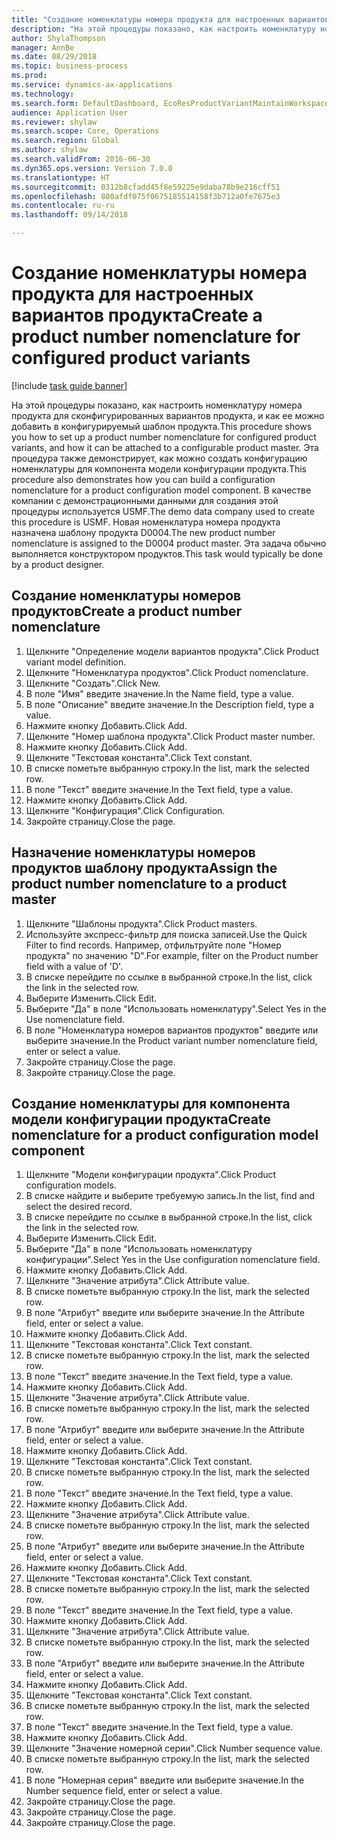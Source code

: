 ```yaml
--- 
title: "Создание номенклатуры номера продукта для настроенных вариантов продукта"
description: "На этой процедуры показано, как настроить номенклатуру номера продукта для сконфигурированных вариантов продукта, и как ее можно добавить в конфигурируемый шаблон продукта."
author: ShylaThompson
manager: AnnBe
ms.date: 08/29/2018
ms.topic: business-process
ms.prod: 
ms.service: dynamics-ax-applications
ms.technology: 
ms.search.form: DefaultDashboard, EcoResProductVariantMaintainWorkspace, EcoResNomenclature, EcoResProductListPage, EcoResProductDetails, PCProductConfigurationModelListPage, PCProductConfigurationModelDetails
audience: Application User
ms.reviewer: shylaw
ms.search.scope: Core, Operations
ms.search.region: Global
ms.author: shylaw
ms.search.validFrom: 2016-06-30
ms.dyn365.ops.version: Version 7.0.0
ms.translationtype: HT
ms.sourcegitcommit: 0312b8cfadd45f8e59225e9daba78b9e216cff51
ms.openlocfilehash: 800afdf075f0675185514158f3b712a0fe7675e3
ms.contentlocale: ru-ru
ms.lasthandoff: 09/14/2018

---
```

# <a name="create-a-product-number-nomenclature-for-configured-product-variants"></a><span data-ttu-id="4eb17-103">Создание номенклатуры номера продукта для настроенных вариантов продукта</span><span class="sxs-lookup"><span data-stu-id="4eb17-103">Create a product number nomenclature for configured product variants</span></span>

[!include [task guide banner](../../includes/task-guide-banner.md)]

<span data-ttu-id="4eb17-104">На этой процедуры показано, как настроить номенклатуру номера продукта для сконфигурированных вариантов продукта, и как ее можно добавить в конфигурируемый шаблон продукта.</span><span class="sxs-lookup"><span data-stu-id="4eb17-104">This procedure shows you how to set up a product number nomenclature for configured product variants, and how it can be attached to a configurable product master.</span></span> <span data-ttu-id="4eb17-105">Эта процедура также демонстрирует, как можно создать конфигурацию номенклатуры для компонента модели конфигурации продукта.</span><span class="sxs-lookup"><span data-stu-id="4eb17-105">This procedure also demonstrates how you can build a configuration nomenclature for a product configuration model component.</span></span> <span data-ttu-id="4eb17-106">В качестве компании с демонстрационными данными для создания этой процедуры используется USMF.</span><span class="sxs-lookup"><span data-stu-id="4eb17-106">The demo data company used to create this procedure is USMF.</span></span> <span data-ttu-id="4eb17-107">Новая номенклатура номера продукта назначена шаблону продукта D0004.</span><span class="sxs-lookup"><span data-stu-id="4eb17-107">The new product number nomenclature is assigned to the D0004 product master.</span></span> <span data-ttu-id="4eb17-108">Эта задача обычно выполняется конструктором продуктов.</span><span class="sxs-lookup"><span data-stu-id="4eb17-108">This task would typically be done by a product designer.</span></span>


## <a name="create-a-product-number-nomenclature"></a><span data-ttu-id="4eb17-109">Создание номенклатуры номеров продуктов</span><span class="sxs-lookup"><span data-stu-id="4eb17-109">Create a product number nomenclature</span></span>
1. <span data-ttu-id="4eb17-110">Щелкните "Определение модели вариантов продукта".</span><span class="sxs-lookup"><span data-stu-id="4eb17-110">Click Product variant model definition.</span></span>
2. <span data-ttu-id="4eb17-111">Щелкните "Номенклатура продуктов".</span><span class="sxs-lookup"><span data-stu-id="4eb17-111">Click Product nomenclature.</span></span>
3. <span data-ttu-id="4eb17-112">Щелкните "Создать".</span><span class="sxs-lookup"><span data-stu-id="4eb17-112">Click New.</span></span>
4. <span data-ttu-id="4eb17-113">В поле "Имя" введите значение.</span><span class="sxs-lookup"><span data-stu-id="4eb17-113">In the Name field, type a value.</span></span>
5. <span data-ttu-id="4eb17-114">В поле "Описание" введите значение.</span><span class="sxs-lookup"><span data-stu-id="4eb17-114">In the Description field, type a value.</span></span>
6. <span data-ttu-id="4eb17-115">Нажмите кнопку Добавить.</span><span class="sxs-lookup"><span data-stu-id="4eb17-115">Click Add.</span></span>
7. <span data-ttu-id="4eb17-116">Щелкните "Номер шаблона продукта".</span><span class="sxs-lookup"><span data-stu-id="4eb17-116">Click Product master number.</span></span>
8. <span data-ttu-id="4eb17-117">Нажмите кнопку Добавить.</span><span class="sxs-lookup"><span data-stu-id="4eb17-117">Click Add.</span></span>
9. <span data-ttu-id="4eb17-118">Щелкните "Текстовая константа".</span><span class="sxs-lookup"><span data-stu-id="4eb17-118">Click Text constant.</span></span>
10. <span data-ttu-id="4eb17-119">В списке пометьте выбранную строку.</span><span class="sxs-lookup"><span data-stu-id="4eb17-119">In the list, mark the selected row.</span></span>
11. <span data-ttu-id="4eb17-120">В поле "Текст" введите значение.</span><span class="sxs-lookup"><span data-stu-id="4eb17-120">In the Text field, type a value.</span></span>
12. <span data-ttu-id="4eb17-121">Нажмите кнопку Добавить.</span><span class="sxs-lookup"><span data-stu-id="4eb17-121">Click Add.</span></span>
13. <span data-ttu-id="4eb17-122">Щелкните "Конфигурация".</span><span class="sxs-lookup"><span data-stu-id="4eb17-122">Click Configuration.</span></span>
14. <span data-ttu-id="4eb17-123">Закройте страницу.</span><span class="sxs-lookup"><span data-stu-id="4eb17-123">Close the page.</span></span>

## <a name="assign-the-product-number-nomenclature-to-a-product-master"></a><span data-ttu-id="4eb17-124">Назначение номенклатуры номеров продуктов шаблону продукта</span><span class="sxs-lookup"><span data-stu-id="4eb17-124">Assign the product number nomenclature to a product master</span></span>
1. <span data-ttu-id="4eb17-125">Щелкните "Шаблоны продукта".</span><span class="sxs-lookup"><span data-stu-id="4eb17-125">Click Product masters.</span></span>
2. <span data-ttu-id="4eb17-126">Используйте экспресс-фильтр для поиска записей.</span><span class="sxs-lookup"><span data-stu-id="4eb17-126">Use the Quick Filter to find records.</span></span> <span data-ttu-id="4eb17-127">Например, отфильтруйте поле "Номер продукта" по значению "D".</span><span class="sxs-lookup"><span data-stu-id="4eb17-127">For example, filter on the Product number field with a value of 'D'.</span></span>
3. <span data-ttu-id="4eb17-128">В списке перейдите по ссылке в выбранной строке.</span><span class="sxs-lookup"><span data-stu-id="4eb17-128">In the list, click the link in the selected row.</span></span>
4. <span data-ttu-id="4eb17-129">Выберите Изменить.</span><span class="sxs-lookup"><span data-stu-id="4eb17-129">Click Edit.</span></span>
5. <span data-ttu-id="4eb17-130">Выберите "Да" в поле "Использовать номенклатуру".</span><span class="sxs-lookup"><span data-stu-id="4eb17-130">Select Yes in the Use nomenclature field.</span></span>
6. <span data-ttu-id="4eb17-131">В поле "Номенклатура номеров вариантов продуктов" введите или выберите значение.</span><span class="sxs-lookup"><span data-stu-id="4eb17-131">In the Product variant number nomenclature field, enter or select a value.</span></span>
7. <span data-ttu-id="4eb17-132">Закройте страницу.</span><span class="sxs-lookup"><span data-stu-id="4eb17-132">Close the page.</span></span>
8. <span data-ttu-id="4eb17-133">Закройте страницу.</span><span class="sxs-lookup"><span data-stu-id="4eb17-133">Close the page.</span></span>

## <a name="create-nomenclature-for-a-product-configuration-model-component"></a><span data-ttu-id="4eb17-134">Создание номенклатуры для компонента модели конфигурации продукта</span><span class="sxs-lookup"><span data-stu-id="4eb17-134">Create nomenclature for a product configuration model component</span></span>
1. <span data-ttu-id="4eb17-135">Щелкните "Модели конфигурации продукта".</span><span class="sxs-lookup"><span data-stu-id="4eb17-135">Click Product configuration models.</span></span>
2. <span data-ttu-id="4eb17-136">В списке найдите и выберите требуемую запись.</span><span class="sxs-lookup"><span data-stu-id="4eb17-136">In the list, find and select the desired record.</span></span>
3. <span data-ttu-id="4eb17-137">В списке перейдите по ссылке в выбранной строке.</span><span class="sxs-lookup"><span data-stu-id="4eb17-137">In the list, click the link in the selected row.</span></span>
4. <span data-ttu-id="4eb17-138">Выберите Изменить.</span><span class="sxs-lookup"><span data-stu-id="4eb17-138">Click Edit.</span></span>
5. <span data-ttu-id="4eb17-139">Выберите "Да" в поле "Использовать номенклатуру конфигурации".</span><span class="sxs-lookup"><span data-stu-id="4eb17-139">Select Yes in the Use configuration nomenclature field.</span></span>
6. <span data-ttu-id="4eb17-140">Нажмите кнопку Добавить.</span><span class="sxs-lookup"><span data-stu-id="4eb17-140">Click Add.</span></span>
7. <span data-ttu-id="4eb17-141">Щелкните "Значение атрибута".</span><span class="sxs-lookup"><span data-stu-id="4eb17-141">Click Attribute value.</span></span>
8. <span data-ttu-id="4eb17-142">В списке пометьте выбранную строку.</span><span class="sxs-lookup"><span data-stu-id="4eb17-142">In the list, mark the selected row.</span></span>
9. <span data-ttu-id="4eb17-143">В поле "Атрибут" введите или выберите значение.</span><span class="sxs-lookup"><span data-stu-id="4eb17-143">In the Attribute field, enter or select a value.</span></span>
10. <span data-ttu-id="4eb17-144">Нажмите кнопку Добавить.</span><span class="sxs-lookup"><span data-stu-id="4eb17-144">Click Add.</span></span>
11. <span data-ttu-id="4eb17-145">Щелкните "Текстовая константа".</span><span class="sxs-lookup"><span data-stu-id="4eb17-145">Click Text constant.</span></span>
12. <span data-ttu-id="4eb17-146">В списке пометьте выбранную строку.</span><span class="sxs-lookup"><span data-stu-id="4eb17-146">In the list, mark the selected row.</span></span>
13. <span data-ttu-id="4eb17-147">В поле "Текст" введите значение.</span><span class="sxs-lookup"><span data-stu-id="4eb17-147">In the Text field, type a value.</span></span>
14. <span data-ttu-id="4eb17-148">Нажмите кнопку Добавить.</span><span class="sxs-lookup"><span data-stu-id="4eb17-148">Click Add.</span></span>
15. <span data-ttu-id="4eb17-149">Щелкните "Значение атрибута".</span><span class="sxs-lookup"><span data-stu-id="4eb17-149">Click Attribute value.</span></span>
16. <span data-ttu-id="4eb17-150">В списке пометьте выбранную строку.</span><span class="sxs-lookup"><span data-stu-id="4eb17-150">In the list, mark the selected row.</span></span>
17. <span data-ttu-id="4eb17-151">В поле "Атрибут" введите или выберите значение.</span><span class="sxs-lookup"><span data-stu-id="4eb17-151">In the Attribute field, enter or select a value.</span></span>
18. <span data-ttu-id="4eb17-152">Нажмите кнопку Добавить.</span><span class="sxs-lookup"><span data-stu-id="4eb17-152">Click Add.</span></span>
19. <span data-ttu-id="4eb17-153">Щелкните "Текстовая константа".</span><span class="sxs-lookup"><span data-stu-id="4eb17-153">Click Text constant.</span></span>
20. <span data-ttu-id="4eb17-154">В списке пометьте выбранную строку.</span><span class="sxs-lookup"><span data-stu-id="4eb17-154">In the list, mark the selected row.</span></span>
21. <span data-ttu-id="4eb17-155">В поле "Текст" введите значение.</span><span class="sxs-lookup"><span data-stu-id="4eb17-155">In the Text field, type a value.</span></span>
22. <span data-ttu-id="4eb17-156">Нажмите кнопку Добавить.</span><span class="sxs-lookup"><span data-stu-id="4eb17-156">Click Add.</span></span>
23. <span data-ttu-id="4eb17-157">Щелкните "Значение атрибута".</span><span class="sxs-lookup"><span data-stu-id="4eb17-157">Click Attribute value.</span></span>
24. <span data-ttu-id="4eb17-158">В списке пометьте выбранную строку.</span><span class="sxs-lookup"><span data-stu-id="4eb17-158">In the list, mark the selected row.</span></span>
25. <span data-ttu-id="4eb17-159">В поле "Атрибут" введите или выберите значение.</span><span class="sxs-lookup"><span data-stu-id="4eb17-159">In the Attribute field, enter or select a value.</span></span>
26. <span data-ttu-id="4eb17-160">Нажмите кнопку Добавить.</span><span class="sxs-lookup"><span data-stu-id="4eb17-160">Click Add.</span></span>
27. <span data-ttu-id="4eb17-161">Щелкните "Текстовая константа".</span><span class="sxs-lookup"><span data-stu-id="4eb17-161">Click Text constant.</span></span>
28. <span data-ttu-id="4eb17-162">В списке пометьте выбранную строку.</span><span class="sxs-lookup"><span data-stu-id="4eb17-162">In the list, mark the selected row.</span></span>
29. <span data-ttu-id="4eb17-163">В поле "Текст" введите значение.</span><span class="sxs-lookup"><span data-stu-id="4eb17-163">In the Text field, type a value.</span></span>
30. <span data-ttu-id="4eb17-164">Нажмите кнопку Добавить.</span><span class="sxs-lookup"><span data-stu-id="4eb17-164">Click Add.</span></span>
31. <span data-ttu-id="4eb17-165">Щелкните "Значение атрибута".</span><span class="sxs-lookup"><span data-stu-id="4eb17-165">Click Attribute value.</span></span>
32. <span data-ttu-id="4eb17-166">В списке пометьте выбранную строку.</span><span class="sxs-lookup"><span data-stu-id="4eb17-166">In the list, mark the selected row.</span></span>
33. <span data-ttu-id="4eb17-167">В поле "Атрибут" введите или выберите значение.</span><span class="sxs-lookup"><span data-stu-id="4eb17-167">In the Attribute field, enter or select a value.</span></span>
34. <span data-ttu-id="4eb17-168">Нажмите кнопку Добавить.</span><span class="sxs-lookup"><span data-stu-id="4eb17-168">Click Add.</span></span>
35. <span data-ttu-id="4eb17-169">Щелкните "Текстовая константа".</span><span class="sxs-lookup"><span data-stu-id="4eb17-169">Click Text constant.</span></span>
36. <span data-ttu-id="4eb17-170">В списке пометьте выбранную строку.</span><span class="sxs-lookup"><span data-stu-id="4eb17-170">In the list, mark the selected row.</span></span>
37. <span data-ttu-id="4eb17-171">В поле "Текст" введите значение.</span><span class="sxs-lookup"><span data-stu-id="4eb17-171">In the Text field, type a value.</span></span>
38. <span data-ttu-id="4eb17-172">Нажмите кнопку Добавить.</span><span class="sxs-lookup"><span data-stu-id="4eb17-172">Click Add.</span></span>
39. <span data-ttu-id="4eb17-173">Щелкните "Значение номерной серии".</span><span class="sxs-lookup"><span data-stu-id="4eb17-173">Click Number sequence value.</span></span>
40. <span data-ttu-id="4eb17-174">В списке пометьте выбранную строку.</span><span class="sxs-lookup"><span data-stu-id="4eb17-174">In the list, mark the selected row.</span></span>
41. <span data-ttu-id="4eb17-175">В поле "Номерная серия" введите или выберите значение.</span><span class="sxs-lookup"><span data-stu-id="4eb17-175">In the Number sequence field, enter or select a value.</span></span>
42. <span data-ttu-id="4eb17-176">Закройте страницу.</span><span class="sxs-lookup"><span data-stu-id="4eb17-176">Close the page.</span></span>
43. <span data-ttu-id="4eb17-177">Закройте страницу.</span><span class="sxs-lookup"><span data-stu-id="4eb17-177">Close the page.</span></span>
44. <span data-ttu-id="4eb17-178">Закройте страницу.</span><span class="sxs-lookup"><span data-stu-id="4eb17-178">Close the page.</span></span>


